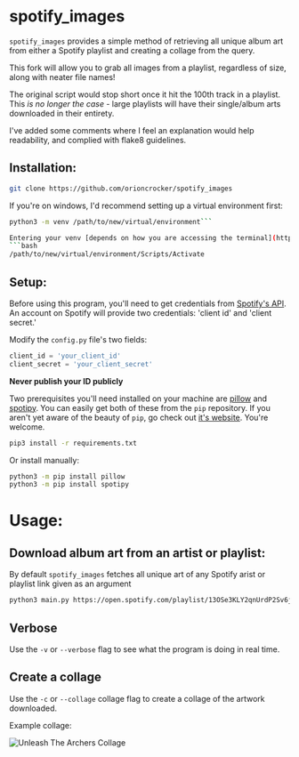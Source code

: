 # spotify\_images
`spotify_images` provides a simple method of retrieving all unique album art from either a Spotify playlist and creating a collage from the query.

This fork will allow you to grab all images from a playlist, regardless of size, along with neater file names!

The original script would stop short once it hit the 100th track in a playlist. This *is no longer the case* - large playlists will have their single/album arts downloaded in their entirety.

I've added some comments where I feel an explanation would help readability, and complied with flake8 guidelines.

## Installation:
```bash
git clone https://github.com/orioncrocker/spotify_images
```

If you're on windows, I'd recommend setting up a virtual environment first:

```bash
python3 -m venv /path/to/new/virtual/environment```

Entering your venv [depends on how you are accessing the terminal](https://docs.python.org/3/library/venv.html), in Powershell, simply type:
```bash
/path/to/new/virtual/environment/Scripts/Activate
```

## Setup:
Before using this program, you'll need to get credentials from [Spotify's API](https://developer.spotify.com/documentation/web-api/quick-start/).
An account on Spotify will provide two credentials: 'client id' and 'client secret.'

Modify the `config.py` file's two fields:
```python
client_id = 'your_client_id'
client_secret = 'your_client_secret'
```

**Never publish your ID publicly**

Two prerequisites you'll need installed on your machine are [pillow](https://pillow.readthedocs.io/en/stable/installation.html) and [spotipy](https://spotipy.readthedocs.io/en/master/).
You can easily get both of these from the `pip` repository.
If you aren't yet aware of the beauty of `pip`, go check out [it's website](https://pypi.org/project/pip/).
You're welcome.

```bash
pip3 install -r requirements.txt
```

Or install manually:
```bash
python3 -m pip install pillow
python3 -m pip install spotipy
```

# Usage:

## Download album art from an artist or playlist:
By default `spotify_images` fetches all unique art of any Spotify arist or playlist link given as an argument
```bash
python3 main.py https://open.spotify.com/playlist/13OSe3KLY2qnUrdP2Sv6j7
```

## Verbose
Use the `-v` or `--verbose` flag to see what the program is doing in real time.

## Create a collage
Use the `-c` or `--collage` collage flag to create a collage of the artwork downloaded.

Example collage:

![Unleash The Archers Collage](examples/collage.jpeg)
